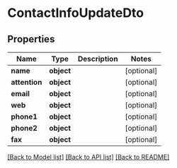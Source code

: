 # ContactInfoUpdateDto

## Properties
Name | Type | Description | Notes
------------ | ------------- | ------------- | -------------
**name** | **object** |  | [optional] 
**attention** | **object** |  | [optional] 
**email** | **object** |  | [optional] 
**web** | **object** |  | [optional] 
**phone1** | **object** |  | [optional] 
**phone2** | **object** |  | [optional] 
**fax** | **object** |  | [optional] 

[[Back to Model list]](../README.md#documentation-for-models) [[Back to API list]](../README.md#documentation-for-api-endpoints) [[Back to README]](../README.md)


